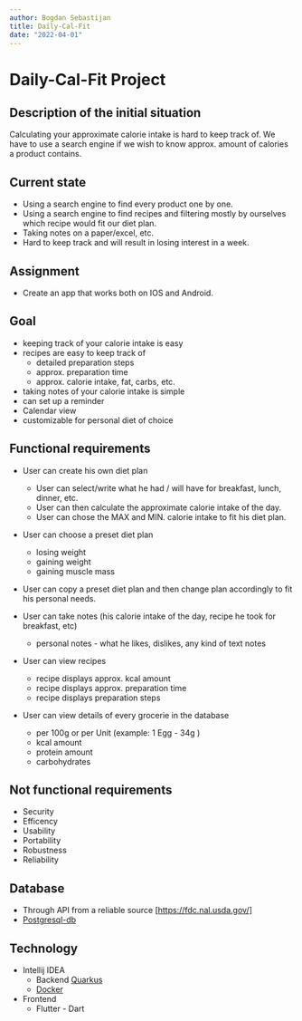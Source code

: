 ```yaml
---
author: Bogdan Sebastijan
title: Daily-Cal-Fit
date: "2022-04-01"
---
```


# Daily-Cal-Fit Project

## Description of the initial situation

Calculating your approximate calorie intake is hard to keep track of. 
We have to use a search engine if we wish to know approx. amount of calories a product contains. 

## Current state

* Using a search engine to find every product one by one.
* Using a search engine to find recipes and filtering mostly by
ourselves which recipe would fit our diet plan.
* Taking notes on a paper/excel, etc.
* Hard to keep track and will result in losing interest in a week.

## Assignment

* Create an app that works both on IOS and Android. 

## Goal

* keeping track of your calorie intake is easy
* recipes are easy to keep track of
    * detailed preparation steps
    * approx. preparation time
    * approx. calorie intake, fat, carbs, etc.
* taking notes of your calorie intake is simple
* can set up a reminder
* Calendar view
* customizable for personal diet of choice

## Functional requirements

* User can create his own diet plan
    * User can select/write what he had / will have for breakfast, lunch, dinner, etc.
    * User can then calculate the approximate calorie intake of the day.
    * User can chose the MAX and MIN. calorie intake to fit his diet plan. 

* User can choose a preset diet plan
    * losing weight
    * gaining weight
    * gaining muscle mass 

* User can copy a preset diet plan and then change plan accordingly to fit his personal needs.

* User can take notes (his calorie intake of the day, recipe he took for breakfast, etc)
    * personal notes - what he likes, dislikes, any kind of text notes 

* User can view recipes
  * recipe displays approx. kcal amount
  * recipe displays approx. preparation time
  * recipe displays preparation steps

* User can view details of every grocerie in the database
    * per 100g or per Unit (example: 1 Egg - 34g    )
    * kcal amount
    * protein amount
    * carbohydrates


## Not functional requirements

* Security
* Efficency
* Usability
* Portability
* Robustness
* Reliability

## Database 

* Through API from a reliable source [https://fdc.nal.usda.gov/]
* [Postgresql-db](https://www.postgresql.org/)

## Technology

* Intellij IDEA
    * Backend [Quarkus](https://quarkus.io/)
    * [Docker](https://www.docker.com/)
 * Frontend 
   * Flutter - Dart
